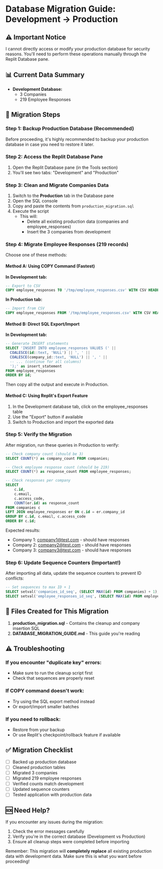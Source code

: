# Database Migration Guide: Development → Production

## ⚠️ Important Notice
I cannot directly access or modify your production database for security reasons. You'll need to perform these operations manually through the Replit Database pane.

## 📊 Current Data Summary
- **Development Database:**
  - 3 Companies
  - 219 Employee Responses
  
## 🔧 Migration Steps

### Step 1: Backup Production Database (Recommended)
Before proceeding, it's highly recommended to backup your production database in case you need to restore it later.

### Step 2: Access the Replit Database Pane
1. Open the Replit Database pane (in the Tools section)
2. You'll see two tabs: "Development" and "Production"

### Step 3: Clean and Migrate Companies Data
1. Switch to the **Production** tab in the Database pane
2. Open the SQL console
3. Copy and paste the contents from `production_migration.sql` 
4. Execute the script
   - This will:
     - Delete all existing production data (companies and employee_responses)
     - Insert the 3 companies from development

### Step 4: Migrate Employee Responses (219 records)
Choose one of these methods:

#### Method A: Using COPY Command (Fastest)
**In Development tab:**
```sql
-- Export to CSV
COPY employee_responses TO '/tmp/employee_responses.csv' WITH CSV HEADER;
```

**In Production tab:**
```sql
-- Import from CSV
COPY employee_responses FROM '/tmp/employee_responses.csv' WITH CSV HEADER;
```

#### Method B: Direct SQL Export/Import
**In Development tab:**
```sql
-- Generate INSERT statements
SELECT 'INSERT INTO employee_responses VALUES (' || 
  COALESCE(id::text, 'NULL') || ', ' ||
  COALESCE(company_id::text, 'NULL') || ', ' ||
  -- ... (continue for all columns)
  ');' as insert_statement
FROM employee_responses
ORDER BY id;
```
Then copy all the output and execute in Production.

#### Method C: Using Replit's Export Feature
1. In the Development database tab, click on the employee_responses table
2. Use the "Export" button if available
3. Switch to Production and import the exported data

### Step 5: Verify the Migration
After migration, run these queries in Production to verify:

```sql
-- Check company count (should be 3)
SELECT COUNT(*) as company_count FROM companies;

-- Check employee response count (should be 219)
SELECT COUNT(*) as response_count FROM employee_responses;

-- Check responses per company
SELECT 
    c.id,
    c.email,
    c.access_code,
    COUNT(er.id) as response_count
FROM companies c
LEFT JOIN employee_responses er ON c.id = er.company_id
GROUP BY c.id, c.email, c.access_code
ORDER BY c.id;
```

Expected results:
- Company 1: company1@test.com - should have responses
- Company 2: company2@test.com - should have responses
- Company 3: company3@test.com - should have responses

### Step 6: Update Sequence Counters (Important!)
After importing all data, update the sequence counters to prevent ID conflicts:

```sql
-- Set sequences to max ID + 1
SELECT setval('companies_id_seq', (SELECT MAX(id) FROM companies) + 1);
SELECT setval('employee_responses_id_seq', (SELECT MAX(id) FROM employee_responses) + 1);
```

## 📝 Files Created for This Migration
1. **production_migration.sql** - Contains the cleanup and company insertion SQL
2. **DATABASE_MIGRATION_GUIDE.md** - This guide you're reading

## ⚠️ Troubleshooting

### If you encounter "duplicate key" errors:
- Make sure to run the cleanup script first
- Check that sequences are properly reset

### If COPY command doesn't work:
- Try using the SQL export method instead
- Or export/import smaller batches

### If you need to rollback:
- Restore from your backup
- Or use Replit's checkpoint/rollback feature if available

## ✅ Migration Checklist
- [ ] Backed up production database
- [ ] Cleaned production tables
- [ ] Migrated 3 companies
- [ ] Migrated 219 employee responses
- [ ] Verified counts match development
- [ ] Updated sequence counters
- [ ] Tested application with production data

## 🆘 Need Help?
If you encounter any issues during the migration:
1. Check the error messages carefully
2. Verify you're in the correct database (Development vs Production)
3. Ensure all cleanup steps were completed before importing

Remember: This migration will **completely replace** all existing production data with development data. Make sure this is what you want before proceeding!